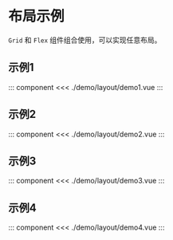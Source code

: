 # 布局示例

`Grid` 和 `Flex` 组件组合使用，可以实现任意布局。

## 示例1

::: component <Demo1/>
<<< ./demo/layout/demo1.vue
:::

## 示例2

::: component <Demo2/>
<<< ./demo/layout/demo2.vue
:::

## 示例3

::: component <Demo3/>
<<< ./demo/layout/demo3.vue
:::

## 示例4

::: component <Demo4/>
<<< ./demo/layout/demo4.vue
:::

<script setup>
  import Demo1 from './demo1.vue'
  import Demo2 from './demo2.vue'
  import Demo3 from './demo3.vue'
  import Demo4 from './demo4.vue'
</script>
